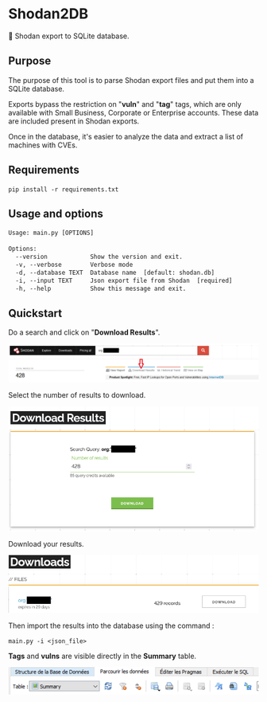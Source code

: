 # Shodan2DB
🔌 Shodan export to SQLite database.

## Purpose

The purpose of this tool is to parse Shodan export files and put them into a SQLite database.

Exports bypass the restriction on "**vuln**" and "**tag**" tags, which are only available with Small Business, Corporate or Enterprise accounts. These data are included present in Shodan exports.

Once in the database, it's easier to analyze the data and extract a list of machines with CVEs.

## Requirements
```
pip install -r requirements.txt
```

## Usage and options

```
Usage: main.py [OPTIONS]

Options:
  --version            Show the version and exit.
  -v, --verbose        Verbose mode
  -d, --database TEXT  Database name  [default: shodan.db]
  -i, --input TEXT     Json export file from Shodan  [required]
  -h, --help           Show this message and exit.
```

## Quickstart
Do a search and click on "**Download Results**".

<img src="img/Shodan Export.png">

Select the number of results to download.

<img src="img/Shodan Results.png">

Download your results.

<img src="img/Shodan Download.png">

Then import the results into the database using the command :
```
main.py -i <json_file>
```

**Tags** and **vulns** are visible directly in the **Summary** table.

<img src="img/Summary.png">
